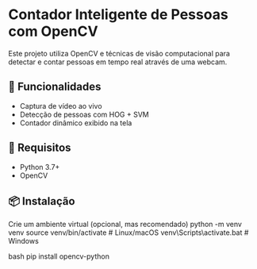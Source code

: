 # Contador Inteligente de Pessoas com OpenCV

Este projeto utiliza OpenCV e técnicas de visão computacional para detectar e contar pessoas em tempo real através de uma webcam.

## 🚀 Funcionalidades

- Captura de vídeo ao vivo
- Detecção de pessoas com HOG + SVM
- Contador dinâmico exibido na tela

## 🔧 Requisitos

- Python 3.7+
- OpenCV

## 📦 Instalação

Crie um ambiente virtual (opcional, mas recomendado)
python -m venv venv
source venv/bin/activate # Linux/macOS
venv\Scripts\activate.bat # Windows

bash
pip install opencv-python
